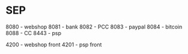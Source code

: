 # SEP
8080 - webshop
8081 - bank
8082 - PCC
8083 - paypal
8084 - bitcoin
8088 - CC
8443 - psp

4200 - webshop front
4201 - psp front